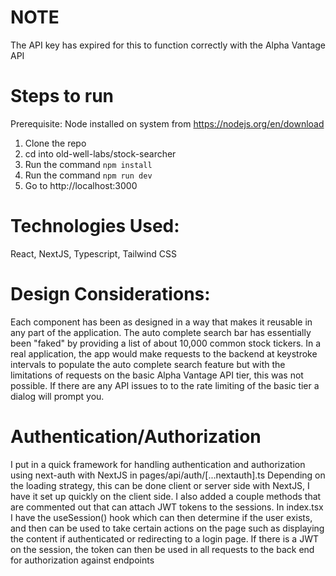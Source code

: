 # NOTE
The API key has expired for this to function correctly with the Alpha Vantage API

# Steps to run
Prerequisite: Node installed on system from https://nodejs.org/en/download
1. Clone the repo
2. cd into old-well-labs/stock-searcher
3. Run the command ``` npm install ```
4. Run the command ``` npm run dev ```
5. Go to http://localhost:3000

# Technologies Used:
React, NextJS, Typescript, Tailwind CSS

# Design Considerations:
Each component has been as designed in a way that makes it reusable in any part of the application. The auto complete search bar has  essentially been 
"faked"  by providing a list of about 10,000 common stock tickers. In a real application, the app would make requests to the backend
at keystroke intervals to populate the auto complete search feature but with the limitations of requests on the basic Alpha Vantage API tier, this was not possible. If there
are any API issues to to the rate limiting of the basic tier a dialog will prompt you.

# Authentication/Authorization
I put in a quick framework for handling authentication and authorization using next-auth with NextJS in pages/api/auth/[...nextauth].ts Depending on the loading strategy, this can be done client or server side with NextJS, I have it set up quickly on the client side. I also added a couple methods that are commented 
out that can attach JWT tokens to the sessions. In index.tsx I have the useSession() hook which can then determine if the user exists, and then can be used to take certain actions on the page such as displaying the content if authenticated or redirecting to a login page. If there is a JWT on the session, the token can then be used in all requests to the back end for authorization against endpoints
